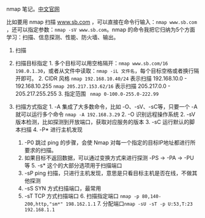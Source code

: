 nmap 笔记。[中文官网](https://nmap.org/man/zh/index.html)

比如要用 nmap 扫描 www.sb.com ，可以直接在命令行输入：```nmap www.sb.com ```，还可以指定参数：```nmap -sV www.sb.com```。nmap 的命令我把它归纳为5个方面学习：扫描、信息探测、性能、防火墙、输出。

1. 扫描

  1. 扫描目标指定
    1. 多个目标可以用空格隔开：```nmap www.sb.com/16 198.0.1.30```，或者从文件中读取：```nmap -iL 文件名```，每个目标空格或者换行隔开即可。
    2. CIDR 风格
        ```nmap 192.168.10.40/24``` 表示扫描 192.168.10.0 - 192.168.10.255
        ```nmap 205.217.153.62/16``` 表示扫描 205.217.0.0 - 205.217.255.255
    3. 指定范围
       ``` nmap 0-100.0-255.0-222.99```
       
  2. 扫描方式指定
    1. -A 集成了大多数命令，比如 -O、-sV、-sC等，只要一个 -A 就可以运行多个命令 ```nmap -A 192.168.3.29```
    2. -O 识别远程操作系统
    2. -sV 版本检测，比如探测到开放端口，获取对应服务的版本
    3. -sC 运行默认的脚本扫描
    4. -P* 进行主机发现
      1. -P0 跳过 ping 的步骤，会使 Nmap 对每一个指定的目标IP地址都进行所要求的扫描。
      2. 如果目标不返回数据，可以通过变换方式来进行探测
        -PS -> -PA -> -PU 等
    5. -s* 这个的大部分选项用于扫描端口
      1. -sP ping 扫描，只进行主机发现，意思是只看目标主机是否在线，不做其他探测
      2. -sS SYN 方式扫描端口，最常用
      3. -sT TCP 方式扫描端口
    6. 扫描指定端口 ```nmap -p 80,140-200,http,"sm*" 198.162.1.1```
    7. 分配端口```nmap -sU -sT -p U:53,T:23 192.168.1.1```
    
    
